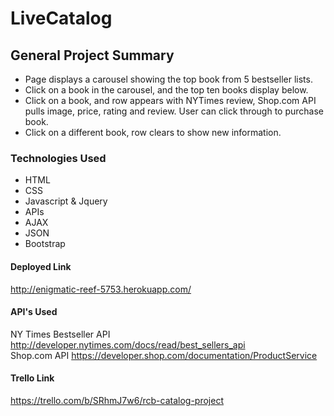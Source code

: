 <h1>LiveCatalog</h1>

<h2>General Project Summary</h2>

<ul>
  <li>Page displays a carousel showing the top book from 5 bestseller lists.</li>
  <li>Click on a book in the carousel, and the top ten books display below.</li>
  <li>Click on a book, and row appears with NYTimes review, Shop.com API pulls image, price, rating and review. User can click through to purchase book.</li>
  <li>Click on a different book, row clears to show new information.</li>
</ul>


<h3>Technologies Used</h3>

<ul>
  <li>HTML</li>
  <li>CSS</li>
  <li>Javascript & Jquery</li>
  <li>APIs</li>
  <li>AJAX</li>
  <li>JSON</li>
  <li>Bootstrap</li>
</ul>

<h4>Deployed Link</h4>

<a href="http://enigmatic-reef-5753.herokuapp.com/">http://enigmatic-reef-5753.herokuapp.com/</a>

<h4>API's Used</h4>

NY Times Bestseller API <a href="http://developer.nytimes.com/docs/read/best_sellers_api">http://developer.nytimes.com/docs/read/best_sellers_api</a>
<br>Shop.com API <a href="https://developer.shop.com/documentation/ProductService">https://developer.shop.com/documentation/ProductService</a>

<h4>Trello Link</h4>

<a href="https://trello.com/b/SRhmJ7w6/rcb-catalog-project" target="_blank">https://trello.com/b/SRhmJ7w6/rcb-catalog-project</a>